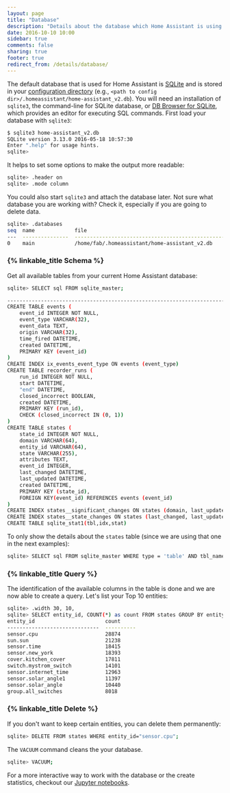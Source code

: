 ```yaml
---
layout: page
title: "Database"
description: "Details about the database which Home Assistant is using."
date: 2016-10-10 10:00
sidebar: true
comments: false
sharing: true
footer: true
redirect_from: /details/database/
---
```


The default database that is used for Home Assistant is [SQLite](https://www.sqlite.org/) and is stored in your [configuration directory](/getting-started/configuration/) (e.g., `<path to config dir>/.homeassistant/home-assistant_v2.db`). You will need an installation of `sqlite3`, the command-line for SQLite database, or [DB Browser for SQLite](http://sqlitebrowser.org/), which provides an editor for executing SQL commands.
First load your database with `sqlite3`:

```bash
$ sqlite3 home-assistant_v2.db 
SQLite version 3.13.0 2016-05-18 10:57:30
Enter ".help" for usage hints.
sqlite> 
```

It helps to set some options to make the output more readable:

```bash
sqlite> .header on
sqlite> .mode column
```

You could also start `sqlite3` and attach the database later. Not sure what database you are working with? Check it, especially if you are going to delete data.

```bash
sqlite> .databases
seq  name             file
---  ---------------  ----------------------------------------------------------
0    main             /home/fab/.homeassistant/home-assistant_v2.db 
```

### {% linkable_title Schema %}

Get all available tables from your current Home Assistant database:

```bash
sqlite> SELECT sql FROM sqlite_master;

-------------------------------------------------------------------------------------
CREATE TABLE events (
	event_id INTEGER NOT NULL, 
	event_type VARCHAR(32), 
	event_data TEXT, 
	origin VARCHAR(32), 
	time_fired DATETIME, 
	created DATETIME, 
	PRIMARY KEY (event_id)
)
CREATE INDEX ix_events_event_type ON events (event_type)
CREATE TABLE recorder_runs (
	run_id INTEGER NOT NULL, 
	start DATETIME, 
	"end" DATETIME, 
	closed_incorrect BOOLEAN, 
	created DATETIME, 
	PRIMARY KEY (run_id), 
	CHECK (closed_incorrect IN (0, 1))
)
CREATE TABLE states (
	state_id INTEGER NOT NULL, 
	domain VARCHAR(64), 
	entity_id VARCHAR(64), 
	state VARCHAR(255), 
	attributes TEXT, 
	event_id INTEGER, 
	last_changed DATETIME, 
	last_updated DATETIME, 
	created DATETIME, 
	PRIMARY KEY (state_id), 
	FOREIGN KEY(event_id) REFERENCES events (event_id)
)
CREATE INDEX states__significant_changes ON states (domain, last_updated, entity_id)
CREATE INDEX states__state_changes ON states (last_changed, last_updated, entity_id)
CREATE TABLE sqlite_stat1(tbl,idx,stat) 
```

To only show the details about the `states` table (since we are using that one in the next examples):

```bash
sqlite> SELECT sql FROM sqlite_master WHERE type = 'table' AND tbl_name = 'states';
```

### {% linkable_title Query %}

The identification of the available columns in the table is done and we are now able to create a query. Let's list your Top 10 entities:

```bash
sqlite> .width 30, 10,
sqlite> SELECT entity_id, COUNT(*) as count FROM states GROUP BY entity_id ORDER BY count DESC LIMIT 10;
entity_id                       count
------------------------------  ----------
sensor.cpu                      28874
sun.sun                         21238
sensor.time                     18415
sensor.new_york                 18393
cover.kitchen_cover             17811
switch.mystrom_switch           14101
sensor.internet_time            12963
sensor.solar_angle1             11397
sensor.solar_angle              10440
group.all_switches              8018 
```

### {% linkable_title Delete %}

If you don't want to keep certain entities, you can delete them permanently:

```bash
sqlite> DELETE FROM states WHERE entity_id="sensor.cpu";
```

The `VACUUM` command cleans the your database.

```bash
sqlite> VACUUM;
```

For a more interactive way to work with the database or the create statistics, checkout our [Jupyter notebooks](http://nbviewer.jupyter.org/github/home-assistant/home-assistant-notebooks/tree/master/).
